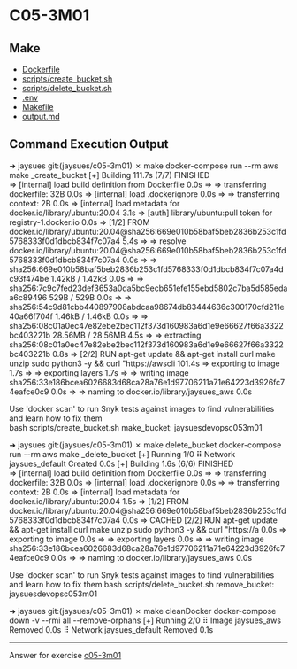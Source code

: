 # C05-3M01

## Make
- [Dockerfile](Dockerfile)
- [scripts/create_bucket.sh](scripts/create_bucket.sh)
- [scripts/delete_bucket.sh](scripts/delete_bucket.sh)
- [.env](.env)
- [Makefile](Makefile)
- [output.md](output.md)

## Command Execution Output
➜  jaysues git:(jaysues/c05-3m01) ✗ make
docker-compose run --rm aws make _create_bucket
[+] Building 111.7s (7/7) FINISHED                                                                                
 => [internal] load build definition from Dockerfile                                                         0.0s
 => => transferring dockerfile: 32B                                                                          0.0s
 => [internal] load .dockerignore                                                                            0.0s
 => => transferring context: 2B                                                                              0.0s
 => [internal] load metadata for docker.io/library/ubuntu:20.04                                              3.1s
 => [auth] library/ubuntu:pull token for registry-1.docker.io                                                0.0s
 => [1/2] FROM docker.io/library/ubuntu:20.04@sha256:669e010b58baf5beb2836b253c1fd5768333f0d1dbcb834f7c07a4  5.4s
 => => resolve docker.io/library/ubuntu:20.04@sha256:669e010b58baf5beb2836b253c1fd5768333f0d1dbcb834f7c07a4  0.0s
 => => sha256:669e010b58baf5beb2836b253c1fd5768333f0d1dbcb834f7c07a4dc93f474be 1.42kB / 1.42kB               0.0s
 => => sha256:7c9c7fed23def3653a0da5bc9ecb651efe155ebd5802c7ba5d585edaa6c89496 529B / 529B                   0.0s
 => => sha256:54c9d81cbb440897908abdcaa98674db83444636c300170cfd211e40a66f704f 1.46kB / 1.46kB               0.0s
 => => sha256:08c01a0ec47e82ebe2bec112f373d160983a6d1e9e66627f66a3322bc403221b 28.56MB / 28.56MB             4.5s
 => => extracting sha256:08c01a0ec47e82ebe2bec112f373d160983a6d1e9e66627f66a3322bc403221b                    0.8s
 => [2/2] RUN apt-get update && apt-get install curl make unzip sudo python3 -y &&   curl "https://awscli  101.4s
 => exporting to image                                                                                       1.7s
 => => exporting layers                                                                                      1.7s
 => => writing image sha256:33e186bcea6026683d68ca28a76e1d97706211a71e64223d3926fc74eafce0c9                 0.0s 
 => => naming to docker.io/library/jaysues_aws                                                               0.0s 
                                                                                                                  
Use 'docker scan' to run Snyk tests against images to find vulnerabilities and learn how to fix them              
bash scripts/create_bucket.sh
make_bucket: jaysuesdevopsc053m01

➜  jaysues git:(jaysues/c05-3m01) ✗ make delete_bucket 
docker-compose run --rm aws make _delete_bucket
[+] Running 1/0
 ⠿ Network jaysues_default  Created                                                                          0.0s
[+] Building 1.6s (6/6) FINISHED                                                                                  
 => [internal] load build definition from Dockerfile                                                         0.0s
 => => transferring dockerfile: 32B                                                                          0.0s
 => [internal] load .dockerignore                                                                            0.0s
 => => transferring context: 2B                                                                              0.0s
 => [internal] load metadata for docker.io/library/ubuntu:20.04                                              1.5s
 => [1/2] FROM docker.io/library/ubuntu:20.04@sha256:669e010b58baf5beb2836b253c1fd5768333f0d1dbcb834f7c07a4  0.0s
 => CACHED [2/2] RUN apt-get update && apt-get install curl make unzip sudo python3 -y &&   curl "https://a  0.0s
 => exporting to image                                                                                       0.0s
 => => exporting layers                                                                                      0.0s
 => => writing image sha256:33e186bcea6026683d68ca28a76e1d97706211a71e64223d3926fc74eafce0c9                 0.0s
 => => naming to docker.io/library/jaysues_aws                                                               0.0s

Use 'docker scan' to run Snyk tests against images to find vulnerabilities and learn how to fix them
bash scripts/delete_bucket.sh
remove_bucket: jaysuesdevopsc053m01

➜  jaysues git:(jaysues/c05-3m01) ✗ make cleanDocker 
docker-compose down -v --rmi all --remove-orphans
[+] Running 2/0
 ⠿ Image jaysues_aws        Removed                                                                          0.0s
 ⠿ Network jaysues_default  Removed                                                                          0.1s
<!-- Don't change anything below this point-->
<!-- Before commiting, remove both commented lines--> 
***
Answer for exercise [c05-3m01](<WIP>)